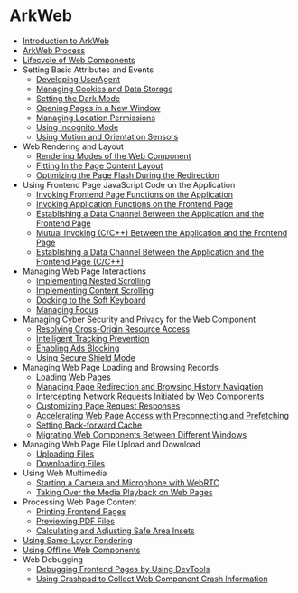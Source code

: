 # ArkWeb

- [Introduction to ArkWeb](web-component-overview.md)
- [ArkWeb Process](web_component_process.md)
- [Lifecycle of Web Components](web-event-sequence.md)
- Setting Basic Attributes and Events<!--web-set-attributes-events-->
  - [Developing UserAgent](web-default-userAgent.md)
  - [Managing Cookies and Data Storage](web-cookie-and-data-storage-mgmt.md)
  - [Setting the Dark Mode](web-set-dark-mode.md)
  - [Opening Pages in a New Window](web-open-in-new-window.md)
  - [Managing Location Permissions](web-geolocation-permission.md)
  - [Using Incognito Mode](web-incognito-mode.md)
  - [Using Motion and Orientation Sensors](web-sensor.md)
- Web Rendering and Layout<!--web-render-layout-->
  - [Rendering Modes of the Web Component](web-render-mode.md)
  - [Fitting In the Page Content Layout](web-fit-content.md)
  - [Optimizing the Page Flash During the Redirection](web-router-flash-optimization.md)
- Using Frontend Page JavaScript Code on the Application<!--web-use-frontend-page-js-->
  - [Invoking Frontend Page Functions on the Application](web-in-app-frontend-page-function-invoking.md)
  - [Invoking Application Functions on the Frontend Page](web-in-page-app-function-invoking.md)
  - [Establishing a Data Channel Between the Application and the Frontend Page](web-app-page-data-channel.md)
  - [Mutual Invoking (C/C++) Between the Application and the Frontend Page](arkweb-ndk-jsbridge.md)
  - [Establishing a Data Channel Between the Application and the Frontend Page (C/C++)](arkweb-ndk-page-data-channel.md)
- Managing Web Page Interactions<!--web-manage-page-interaction-->
  - [Implementing Nested Scrolling](web-nested-scrolling.md)
  - [Implementing Content Scrolling](web-content-scrolling.md)
  - [Docking to the Soft Keyboard](web-docking-softkeyboard.md)
  - [Managing Focus](web-focus.md)
- Managing Cyber Security and Privacy for the Web Component<!--web-manage-cyber-security-privacy-->
  - [Resolving Cross-Origin Resource Access](web-cross-origin.md)
  - [Intelligent Tracking Prevention](web-intelligent-tracking-prevention.md)
  - [Enabling Ads Blocking](web-adsblock.md)
  - [Using Secure Shield Mode](web-secure-shield-mode.md)
- Managing Web Page Loading and Browsing Records<!--web-manage-loading-browsing-->
  - [Loading Web Pages](web-page-loading-with-web-components.md)
  - [Managing Page Redirection and Browsing History Navigation](web-redirection-and-browsing-history-mgmt.md)
  - [Intercepting Network Requests Initiated by Web Components](web-scheme-handler.md)
  - [Customizing Page Request Responses](web-resource-interception-request-mgmt.md)
  - [Accelerating Web Page Access with Preconnecting and Prefetching](web-predictor.md)
  - [Setting Back-forward Cache](web-set-back-forward-cache.md)
  - [Migrating Web Components Between Different Windows](web-component-migrate.md)
- Managing Web Page File Upload and Download<!--web-manage-upload-download-->
  - [Uploading Files](web-file-upload.md)
  - [Downloading Files](web-download.md)
- Using Web Multimedia<!--web-use-multimedia-->
  - [Starting a Camera and Microphone with WebRTC](web-rtc.md)
  - [Taking Over the Media Playback on Web Pages](app-takeovers-web-media.md)
- Processing Web Page Content<!--web-process-page-content-->
  - [Printing Frontend Pages](web-print.md)
  - [Previewing PDF Files](web-pdf-preview.md)
  - [Calculating and Adjusting Safe Area Insets](web-safe-area-insets.md)
- [Using Same-Layer Rendering](web-same-layer.md)
- [Using Offline Web Components](web-offline-mode.md)
- Web Debugging<!--web-debugging-->
  - [Debugging Frontend Pages by Using DevTools](web-debugging-with-devtools.md)
  - [Using Crashpad to Collect Web Component Crash Information](web-crashpad.md)
